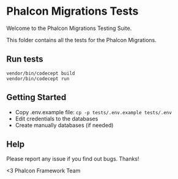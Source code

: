 # Phalcon Migrations Tests

Welcome to the Phalcon Migrations Testing Suite.

This folder contains all the tests for the Phalcon Migrations.

## Run tests

```
vendor/bin/codecept build
vendor/bin/codecept run
```

## Getting Started

* Copy .env.example file: `cp -p tests/.env.example tests/.env`
* Edit credentials to the databases
* Create manually databases (if needed)

## Help

Please report any issue if you find out bugs.
Thanks!

<3 Phalcon Framework Team
